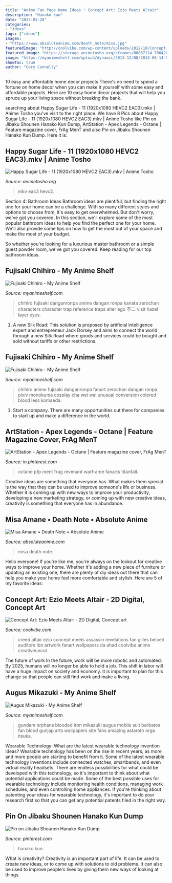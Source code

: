 ```yaml
---
title: "Anime Fan Page Name Ideas : Concept Art: Ezio Meets Altair"
description: "Hanako kun"
date: "2023-01-28"
categories:
- "ideas"
tags: ["ideas"]
images:
- "https://www.absoluteanime.com/death_note/misa.jpg"
featuredImage: "http://coolvibe.com/wp-content/uploads/2012/10/Concept-Art-Gilles-Beloeil-Ezio-meets-Altair.jpg"
featured_image: "https://storage.animetosho.org/sframes/00087114_708420.png?s=3"
image: "https://myanimeshelf.com/upload/dynamic/2013-12/08/2013-08-14-5995342.jpeg"
ShowToc: true
author: "Cory Connelly"
---
```



10 easy and affordable home decor projects
There's no need to spend a fortune on home decor when you can make it yourself with some easy and affordable projects. Here are 10 easy home decor projects that will help you spruce up your living space without breaking the bank.

	

		
searching about Happy Sugar Life - 11 (1920x1080 HEVC2 EAC3).mkv | Anime Tosho you've visit to the right place. We have 8 Pics about Happy Sugar Life - 11 (1920x1080 HEVC2 EAC3).mkv | Anime Tosho like Pin on Jibaku Shounen Hanako Kun Dump, ArtStation - Apex Legends - Octane | Feature magazine cover, FrAg MenT and also Pin on Jibaku Shounen Hanako Kun Dump. Here it is:
		
    
## Happy Sugar Life - 11 (1920x1080 HEVC2 EAC3).mkv | Anime Tosho

<img loading=lazy src="https://storage.animetosho.org/sframes/00087114_708420.png?s=3" onerror="this.onerror=null;this.src='https://tse2.mm.bing.net/th?id=OIP.MtUZNtrrFKrgb2TNFyuqlwHaEK&amp;pid=15.1';" alt="Happy Sugar Life - 11 (1920x1080 HEVC2 EAC3).mkv | Anime Tosho">

_Source: animetosho.org_

>mkv eac3 hevc2. 

	

Section 4: Bathroom Ideas
Bathroom ideas are plentiful, but finding the right one for your home can be a challenge. With so many different styles and options to choose from, it's easy to get overwhelmed. But don't worry, we've got you covered.
In this section, we'll explore some of the most popular bathroom ideas to help you find the perfect one for your home. We'll also provide some tips on how to get the most out of your space and make the most of your budget.

So whether you're looking for a luxurious master bathroom or a simple guest powder room, we've got you covered. Keep reading for our top bathroom ideas.

    
## Fujisaki Chihiro - My Anime Shelf

<img loading=lazy src="https://myanimeshelf.com/upload/dynamic/2013-12/08/2013-08-14-5995342.jpeg" onerror="this.onerror=null;this.src='https://tse3.mm.bing.net/th?id=OIP.bNvFxY4wDe0wDMtKl2sOgwDSEp&amp;pid=15.1';" alt="Fujisaki Chihiro - My Anime Shelf">

_Source: myanimeshelf.com_

>chihiro fujisaki danganronpa anime dangan ronpa kanata zerochan characters character trap reference traps alter ego 不二 visit hazel layer eyes. 

	

1. A new Silk Road: This solution is proposed by artificial intelligence expert and entrepreneur Jack Dorsey and aims to connect the world through a new Silk Road where goods and services could be bought and sold without tariffs or other restrictions.

    
## Fujisaki Chihiro - My Anime Shelf

<img loading=lazy src="http://myanimeshelf.com/upload/dynamic/2013-12/08/2013-08-14-5995162.jpeg" onerror="this.onerror=null;this.src='https://tse2.mm.bing.net/th?id=OIP.hlwhk8RVe0APkBFDGEWyrgDmEs&amp;pid=15.1';" alt="Fujisaki Chihiro - My Anime Shelf">

_Source: myanimeshelf.com_

>chihiro anime fujisaki danganronpa fanart zerochan dangan ronpa pixiv monokuma cosplay cha wei wai unusual conversion colored blood less komaeda. 

	

1. Start a company. There are many opportunities out there for companies to start up and make a difference in the world. 

    
## ArtStation - Apex Legends - Octane | Feature Magazine Cover, FrAg MenT

<img loading=lazy src="https://i.pinimg.com/736x/6c/dd/c8/6cddc80561829f7c9a4c6d87e0ffceb3.jpg" onerror="this.onerror=null;this.src='https://tse1.mm.bing.net/th?id=OIP.2HtF3aefOKYezc0x11eqKgHaKf&amp;pid=15.1';" alt="ArtStation - Apex Legends - Octane | Feature magazine cover, FrAg MenT">

_Source: in.pinterest.com_

>octane pfp ment frag revenant warframe fanarts titanfall. 

	

Creative ideas are something that everyone has. What makes them special is the way that they can be used to improve someone's life or business. Whether it is coming up with new ways to improve your productivity, developing a new marketing strategy, or coming up with new creative ideas, creativity is something that everyone has in abundance.

    
## Misa Amane • Death Note • Absolute Anime

<img loading=lazy src="https://www.absoluteanime.com/death_note/misa.jpg" onerror="this.onerror=null;this.src='https://tse4.mm.bing.net/th?id=OIP.kQ2wyIxEo3r-WKReqXC5jgAAAA&amp;pid=15.1';" alt="Misa Amane • Death Note • Absolute Anime">

_Source: absoluteanime.com_

>misa death note. 

	

Hello everyone! If you're like me, you're always on the lookout for creative ways to improve your home. Whether it's adding a new piece of furniture or updating an existing one, there are plenty of diy ideas out there that can help you make your home feel more comfortable and stylish. Here are 5 of my favorite ideas: 

    
## Concept Art: Ezio Meets Altair - 2D Digital, Concept Art

<img loading=lazy src="http://coolvibe.com/wp-content/uploads/2012/10/Concept-Art-Gilles-Beloeil-Ezio-meets-Altair.jpg" onerror="this.onerror=null;this.src='https://tse3.mm.bing.net/th?id=OIP.EGC1jLoxbEvUIIV68mr9igHaHW&amp;pid=15.1';" alt="Concept Art: Ezio Meets Altair - 2D Digital, Concept art">

_Source: coolvibe.com_

>creed altair ezio concept meets assassin revelations fan gilles beloeil auditore ibn artwork fanart wallpapers da ahad coolvibe anime creativeuncut. 

	

The future of work
In the future, work will be more robotic and automated. By 2025, humans will no longer be able to hold a job. This shift in labor will have a huge impact on society and economy. It is important to plan for this change so that people can still find work and make a living.

    
## Augus Mikazuki - My Anime Shelf

<img loading=lazy src="http://myanimeshelf.com/upload/dynamic/2015-11/01/mikazuki_augus_500x707_Nonsense101_20758622.jpg" onerror="this.onerror=null;this.src='https://tse4.mm.bing.net/th?id=OIP.46nABlIaqepjfEk-tMeoYgHaKe&amp;pid=15.1';" alt="Augus Mikazuki - My Anime Shelf">

_Source: myanimeshelf.com_

>gundam orphans blooded iron mikazuki augus mobile suit barbatos fan blood gunjap arts wallpapers site fans amazing astaroth orga itsuka. 

	

Wearable Technology: What are the latest wearable technology invention ideas?
Wearable technology has been on the rise in recent years, as more and more people are starting to benefit from it. Some of the latest wearable technology inventions include connected watches, smartbands, and even virtual reality headsets. There are endless possibilities for what could be developed with this technology, so it's important to think about what potential applications could be made. Some of the best possible uses for wearable technology include monitoring health conditions, managing work schedules, and even controlling home appliances. If you're thinking about patenting your ideas for wearable technology, it's important to do your research first so that you can get any potential patents filed in the right way.

    
## Pin On Jibaku Shounen Hanako Kun Dump

<img loading=lazy src="https://i.pinimg.com/736x/dd/28/e2/dd28e293eb02c9fd81e25256625dc9dc.jpg" onerror="this.onerror=null;this.src='https://tse3.mm.bing.net/th?id=OIP.U2Ewnpq2uOY8gK3HkvkfwgHaRx&amp;pid=15.1';" alt="Pin on Jibaku Shounen Hanako Kun Dump">

_Source: pinterest.com_

>hanako kun. 

	

What is creativity?
Creativity is an important part of life. It can be used to create new ideas, or to come up with solutions to old problems. It can also be used to improve people's lives by giving them new ways of looking at things.

